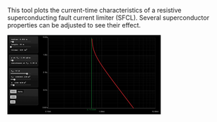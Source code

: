 This tool plots the current-time characteristics of a resistive superconducting fault current limiter (SFCL). Several superconductor properties can be adjusted to see their effect.

<img src="https://github.com/stevenblair/SFCLdesign/raw/master/sfcl-design-small.png" />